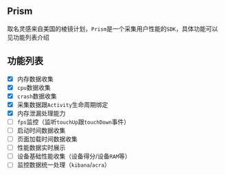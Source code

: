## Prism
取名灵感来自美国的棱镜计划，`Prism`是一个采集用户性能的`SDK`，具体功能可以见功能列表介绍

## 功能列表  
- [x] 内存数据收集  
- [x] `cpu`数据收集  
- [x] `crash`数据收集  
- [x] 采集数据跟`Activity`生命周期绑定  
- [x] 内存泄漏处理能力
- [ ] `fps`监控（监听`touchUp`跟`touchDown`事件）
- [ ] 启动时间数据收集
- [ ] 页面加载时间数据收集
- [ ] 性能数据实时展示
- [ ] 设备基础性能收集（设备得分/设备`RAM`等）
- [ ] 监控数据统一处理（`kibana`/`acra`）